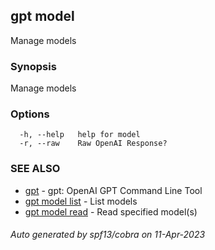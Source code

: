 ## gpt model

Manage models

### Synopsis

Manage models

### Options

```
  -h, --help   help for model
  -r, --raw    Raw OpenAI Response?
```

### SEE ALSO

* [gpt](gpt.md)	 - gpt: OpenAI GPT Command Line Tool
* [gpt model list](gpt_model_list.md)	 - List models
* [gpt model read](gpt_model_read.md)	 - Read specified model(s)

###### Auto generated by spf13/cobra on 11-Apr-2023
